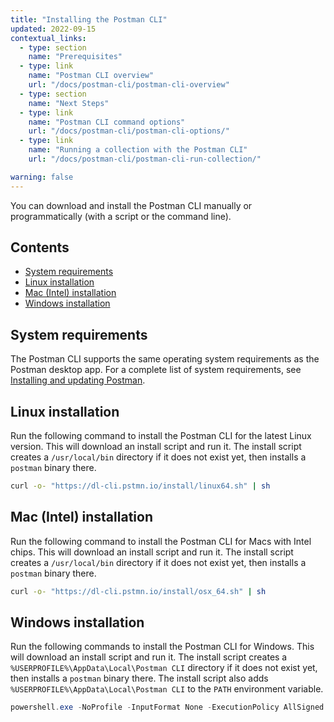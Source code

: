 ```yaml
---
title: "Installing the Postman CLI"
updated: 2022-09-15
contextual_links:
  - type: section
    name: "Prerequisites"
  - type: link
    name: "Postman CLI overview"
    url: "/docs/postman-cli/postman-cli-overview"
  - type: section
    name: "Next Steps"
  - type: link
    name: "Postman CLI command options"
    url: "/docs/postman-cli/postman-cli-options/"
  - type: link
    name: "Running a collection with the Postman CLI"
    url: "/docs/postman-cli/postman-cli-run-collection/"

warning: false
---
```


You can download and install the Postman CLI manually or programmatically (with a script or the command line).

## Contents

* [System requirements](#system-requirements)
* [Linux installation](#linux-installation)<!-- * [Mac (Apple chip) installation](#mac-apple-chip-installation)-->
* [Mac (Intel) installation](#mac-intel-installation)
* [Windows installation](#windows-installation)

## System requirements

The Postman CLI supports the same operating system requirements as the Postman desktop app. For a complete list of system requirements, see [Installing and updating Postman](/docs/getting-started/installation-and-updates/).

## Linux installation

Run the following command to install the Postman CLI for the latest Linux version. This will download an install script and run it. The install script creates a `/usr/local/bin` directory if it does not exist yet, then installs a `postman` binary there.

``` bash
curl -o- "https://dl-cli.pstmn.io/install/linux64.sh" | sh
```

<!--
## Mac (Apple chip) installation

Run the following command to install the Postman CLI for Macs with Apple M1/M2 chips. This will download an install script and run it. The install script creates a `/usr/local/bin` directory if it does not exist yet, then installs a `postman` binary there.

``` bash
curl -o- "https://dl-cli.pstmn.io/install/osx_arm64.sh" | bash
```
-->

## Mac (Intel) installation

Run the following command to install the Postman CLI for Macs with Intel chips. This will download an install script and run it. The install script creates a `/usr/local/bin` directory if it does not exist yet, then installs a `postman` binary there.

``` bash
curl -o- "https://dl-cli.pstmn.io/install/osx_64.sh" | sh
```

## Windows installation

Run the following commands to install the Postman CLI for Windows. This will download an install script and run it. The install script creates a `%USERPROFILE%\AppData\Local\Postman CLI` directory if it does not exist yet, then installs a `postman` binary there. The install script also adds `%USERPROFILE%\AppData\Local\Postman CLI` to the `PATH` environment variable.

```powershell
powershell.exe -NoProfile -InputFormat None -ExecutionPolicy AllSigned -Command "[System.Net.ServicePointManager]::SecurityProtocol = 3072; iex ((New-Object System.Net.WebClient).DownloadString('https://dl-cli.pstmn.io/install/win64.ps1'))"
```
